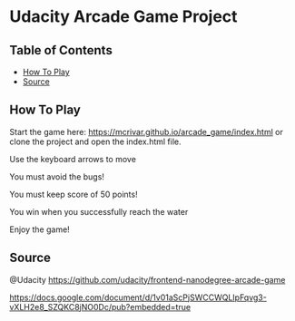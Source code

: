 # Udacity Arcade Game Project

## Table of Contents

* [How To Play](#howtoplay)
* [Source](#Source)

## How To Play

Start the game here: https://mcrivar.github.io/arcade_game/index.html  or clone the project and open the index.html file.

Use the keyboard arrows to move

You must avoid the bugs!

You must keep score of 50 points!

You win when you  successfully reach the water

Enjoy the game!

## Source
@Udacity
https://github.com/udacity/frontend-nanodegree-arcade-game

https://docs.google.com/document/d/1v01aScPjSWCCWQLIpFqvg3-vXLH2e8_SZQKC8jNO0Dc/pub?embedded=true


